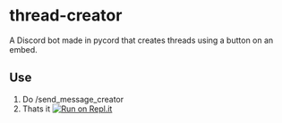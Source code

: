 # thread-creator
A Discord bot made in pycord that creates threads using a button on an embed.

## Use

1. Do /send_message_creator
2. Thats it
[![Run on Repl.it](https://replit.com/badge/github/Ninja-5000/discord-thread-creator)](https://replit.com/new/github/Ninja-5000/discord-thread-creator)